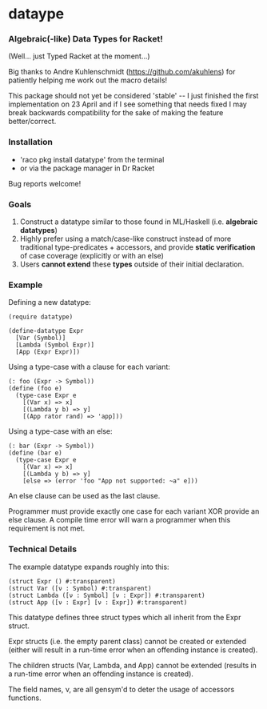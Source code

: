 # dataype
### Algebraic(-like) Data Types for Racket!

(Well... just Typed Racket at the moment...)

Big thanks to Andre Kuhlenschmidt (https://github.com/akuhlens) for patiently helping me work out the macro details!

This package should not yet be considered 'stable' -- I just finished the first implementation on 23 April and if I see something that needs fixed I may break backwards compatibility for the sake of making the feature better/correct.

### Installation
+ 'raco pkg install datatype' from the terminal
+ or via the package manager in Dr Racket

Bug reports welcome!

### Goals

1. Construct a datatype similar to those found in ML/Haskell (i.e. **algebraic datatypes**)
2. Highly prefer using a match/case-like construct instead of 
more traditional type-predicates + accessors, and provide **static
verification** of case coverage (explicitly or with
an else)
3. Users **cannot extend** these **types** outside of their initial declaration.

### Example

Defining a new datatype:
```racket
(require datatype)

(define-datatype Expr
  [Var (Symbol)]
  [Lambda (Symbol Expr)]
  [App (Expr Expr)])
```

Using a type-case with a clause for each variant:
```racket
(: foo (Expr -> Symbol))
(define (foo e)
  (type-case Expr e
    [(Var x) => x]
    [(Lambda y b) => y]
    [(App rator rand) => 'app]))
```

Using a type-case with an else:

```racket
(: bar (Expr -> Symbol))
(define (bar e)
  (type-case Expr e
    [(Var x) => x]
    [(Lambda y b) => y]
    [else => (error 'foo "App not supported: ~a" e]))
```

An else clause can be used as the last clause.

Programmer must provide exactly one case for each variant XOR provide an else clause. A compile time error will warn a programmer when this requirement is not met.

### Technical Details

The example datatype expands roughly into this:

```racket
(struct Expr () #:transparent)
(struct Var ([ν : Symbol) #:transparent)
(struct Lambda ([ν : Symbol] [ν : Expr]) #:transparent)
(struct App ([ν : Expr] [ν : Expr]) #:transparent)
```

This datatype defines three struct types which all inherit from the Expr struct.

Expr structs (i.e. the empty parent class) cannot be created or extended (either will result in a run-time error when an offending instance is created).

The children structs (Var, Lambda, and App) cannot be extended (results in a run-time error when an offending instance is created).

The field names, ν, are all gensym'd to deter the usage of accessors functions.
